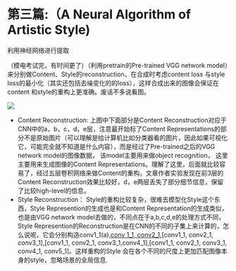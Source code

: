# 第三篇:（A Neural Algorithm of Artistic Style\)

利用神经网络进行提取

（模电考试完，有时间更了）（利用pretrain的Pre-trained VGG network model）来分别做Content、Style的reconstruction，在合成时考虑content loss 与style loss的最小化（其实还包括去噪变化的的loss），这样合成出来的图像会保证在content 和style的重构上更准确。废话不多说看图。

![](https://gblobscdn.gitbook.com/assets%2F-MR3FOdSWIFY1yDqfjZ2%2F-MR9H5fXn5dAu97wvyXB%2F-MR9IivUvvFt-pjHpSjb%2Fv2-b3c1cb0342d7c436df2ef6888b023d9e_r%20%281%29.jpg?alt=media&token=ff8d927e-6ed7-428b-9396-1ba12fcbba99)

* Content Reconstruction: 上图中下面部分是Content Reconstruction对应于CNN中的a，b，c，d，e层，注意最开始标了Content Representations的部分不是原始图片（可以理解是给计算机比如分类器看的图片，因此如果可视化它，可能完全就不知道是什么内容），而是经过了Pre-trained之后的VGG network model的图像数据， 该model主要用来做object recognition， 这里主要用来生成图像的Content Representations。理解了这里，后面就比较容易了，经过五层卷积网络来做Content的重构，文章作者实验发现在前3层的Content Reconstruction效果比较好，d，e两层丢失了部分细节信息，保留了比较high-level的信息。
* Style Reconstruction： Style的重构比较复杂，很难去模型化Style这个东西，Style Represention的生成也是和Content Representation的生成类似，也是由VGG network model去做的，不同点在于a,b,c,d,e的处理方式不同，Style Represention的Reconstruction是在CNN的不同的子集上来计算的，怎么说呢，它会分别构造conv1\_1\(a\),[conv 1\_1, conv2\_1](https://b/),\[conv1\_1, conv2\_1, conv3\_1\],\[conv1\_1, conv2\_1, conv3\_1,conv4\_1\],\[conv1\_1, conv2\_1, conv3\_1, conv4\_1, conv5\_1\]。这样重构的Style 会在各个不同的尺度上更加匹配图像本身的style，忽略场景的全局信息.

